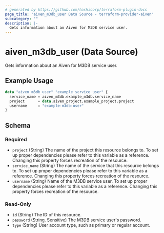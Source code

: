 ```yaml
---
# generated by https://github.com/hashicorp/terraform-plugin-docs
page_title: "aiven_m3db_user Data Source - terraform-provider-aiven"
subcategory: ""
description: |-
  Gets information about an Aiven for M3DB service user.
---
```


# aiven_m3db_user (Data Source)

Gets information about an Aiven for M3DB service user.

## Example Usage

```terraform
data "aiven_m3db_user" "example_service_user" {
  service_name = aiven_m3db.example_m3db.service_name
  project      = data.aiven_project.example_project.project
  username     = "example-m3db-user"
}
```

<!-- schema generated by tfplugindocs -->
## Schema

### Required

- `project` (String) The name of the project this resource belongs to. To set up proper dependencies please refer to this variable as a reference. Changing this property forces recreation of the resource.
- `service_name` (String) The name of the service that this resource belongs to. To set up proper dependencies please refer to this variable as a reference. Changing this property forces recreation of the resource.
- `username` (String) Name of the M3DB service user. To set up proper dependencies please refer to this variable as a reference. Changing this property forces recreation of the resource.

### Read-Only

- `id` (String) The ID of this resource.
- `password` (String, Sensitive) The M3DB service user's password.
- `type` (String) User account type, such as primary or regular account.
